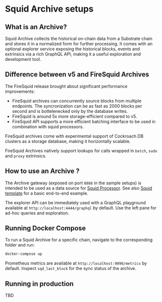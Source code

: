 # Squid Archive setups

## What is an Archive?

Squid Archive collects the historical on-chain data from a Substrate chain and stores it in a normalized form for further processing.
It comes with an optional explorer service exposing the historical blocks, events and extrinsics via a rich GraphQL API, making it a useful exploration and development tool. 

## Difference between v5 and FireSquid Archives

The FireSquid release brought about significant performance improvements:

- FireSquid archives can concurrently source blocks from multiple endpoints. The syncronization can be as fast as 2000 blocks per second and is bottelenecked only by the database writes. 
- FireSquid is around 5x more storage-efficient compared to v5. 
- FireSquid API supports a more efficient batching interface to be used in combination with squid processors. 

FireSquid archives come with experimental support of Cockroach DB clusters as a storage database, making it horizontally scalable. 

FireSquid Archives natively support lookups for calls wrapped in `batch`, `sudo` and `proxy` extrinsics. 



## How to use an Archive ?

The Archive gateway (exposed on port `8888` in the sample setups) is intended to be used as a data source for [Squid Processor](https://github.com/subsquid/squid/tree/master/substrate-processor). See also [Squid template](https://github.com/subsquid/squid-template) for a basic end-to-end example.

The explorer API can be immediately used with a GraphQL playground available at `http://localhost:4444/graphql` by default. Use the left pane for ad-hoc queries and exploration. 

## Running Docker Compose

To run a Squid Archive for a specific chain, navigate to the corresponding folder and run:

```sh
docker-compose up
```

Prometheus metrics are available at `http://localhost:9090/metrics` by default. Inspect `sqd_last_block` for the sync status of the archive. 

## Running in production

TBD

